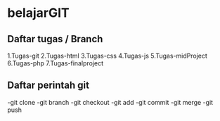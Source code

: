# belajarGIT
## Daftar tugas / Branch
1.Tugas-git
2.Tugas-html
3.Tugas-css
4.Tugas-js
5.Tugas-midProject
6.Tugas-php
7.Tugas-finalproject

## Daftar perintah git
-git clone
-git branch
-git checkout
-git add
-git commit
-git merge
-git push
